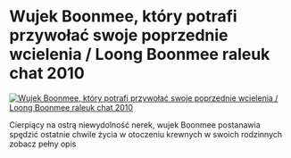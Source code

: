 Wujek Boonmee, który potrafi przywołać swoje poprzednie wcielenia / Loong Boonmee raleuk chat 2010 
=============
[![Wujek Boonmee, który potrafi przywołać swoje poprzednie wcielenia / Loong Boonmee raleuk chat 2010 ](http://vidos.pl/images/player.gif)](http://vidos.pl/wujek-boonmee-ktory-potrafi-przywolac-swoje-poprzednie-wcielenia-loong-boonmee-raleuk-chat-2010)

 Cierpiący na ostrą niewydolność nerek, wujek Boonmee postanawia spędzić ostatnie chwile życia w otoczeniu krewnych w swoich rodzinnych zobacz pełny opis
